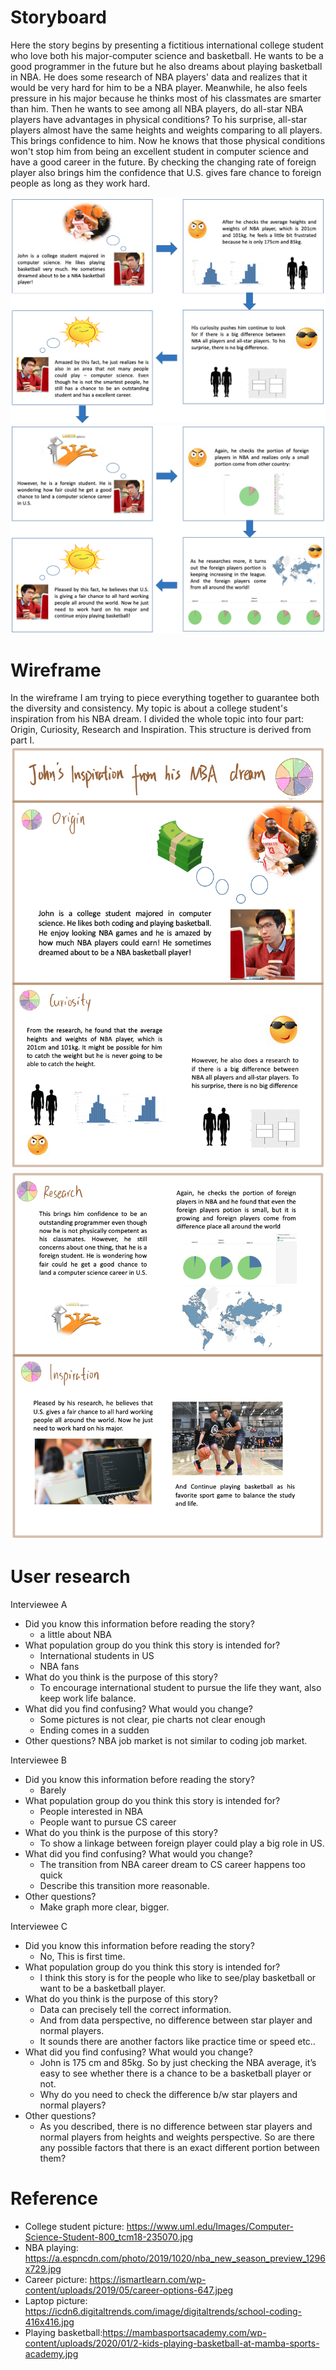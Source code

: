 # Storyboard
Here the story begins by presenting a fictitious international college student who love both his major-computer science and basketball. He wants to be a good programmer in the future but he also dreams about playing basketball in NBA. He does some research of NBA players' data and realizes that it would be very hard for him to be a NBA player. Meanwhile, he also feels pressure in his major because he thinks most of his classmates are smarter than him. Then he wants to see among all NBA players, do all-star NBA players have advantages in physical conditions? To his surprise, all-star players almost have the same heights and weights comparing to all players. This brings confidence to him. Now he knows that those physical conditions won't stop him from being an excellent student in computer science and have a good career in the future. By checking the changing rate of foreign player also brings him the confidence that U.S. gives fare chance to foreign people as long as they work hard.

  ![](images/storyBoard1.png)
  ![](images/storyBoard2.png)

# Wireframe
In the wireframe I am trying to piece everything together to guarantee both the diversity and consistency. My topic is about a college student's inspiration from his NBA dream. I divided the whole topic into four part: Origin, Curiosity, Research and Inspiration. This structure is derived from part I.
  ![](images/wireframe1.png)
  ![](images/wireframe2.png)

# User research
Interviewee A
- Did you know this information before reading the story?
	- a little about NBA 
- What population group do you think this story is intended for?
	- International students in US
	- NBA fans
- What do you think is the purpose of this story?
	- To encourage international student to pursue the life they want, also keep work life balance.
- What did you find confusing? What would you change?
	- Some pictures is not clear, pie charts  not clear enough
	- Ending comes in a sudden 
- Other questions?
	NBA job market is not similar to coding job market.

Interviewee B
- Did you know this information before reading the story?
	- Barely
- What population group do you think this story is intended for?
	- People interested in NBA
	- People want to pursue CS career
- What do you think is the purpose of this story?
	- To show a linkage between foreign player could play a big role in US.
- What did you find confusing? What would you change?
	- The transition from NBA career dream to CS career happens too quick
	- Describe this transition more reasonable.
- Other questions?
	- Make graph more clear, bigger.

Interviewee C
- Did you know this information before reading the story?
  - No, This is first time.
- What population group do you think this story is intended for?
  - I think this story is for the people who like to see/play basketball or want to be a basketball player.
- What do you think is the purpose of this story?
  - Data can precisely tell the correct information.
  - And from data perspective, no difference between star player and normal players.
  - It sounds there are another factors like practice time or speed etc..
- What did you find confusing? What would you change?
  - John is 175 cm and 85kg. So by just checking the NBA average, it’s easy to see whether there is a chance to be a basketball player or not.
  - Why do you need to check the difference b/w star players and normal players?
- Other questions?
  - As you described, there is no difference between star players and normal players from heights and weights perspective. So are there any possible factors that there is an exact different portion between them?




# Reference
- College student picture: https://www.uml.edu/Images/Computer-Science-Student-800_tcm18-235070.jpg
- NBA playing: https://a.espncdn.com/photo/2019/1020/nba_new_season_preview_1296x729.jpg
- Career picture: https://ismartlearn.com/wp-content/uploads/2019/05/career-options-647.jpeg
- Laptop picture: https://icdn6.digitaltrends.com/image/digitaltrends/school-coding-416x416.jpg
- Playing basketball:https://mambasportsacademy.com/wp-content/uploads/2020/01/2-kids-playing-basketball-at-mamba-sports-academy.jpg


